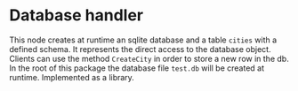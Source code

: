 # Database handler

This node creates at runtime an sqlite database and a table `cities` with a defined schema.
It represents the direct access to the database object.
Clients can use the method `CreateCity` in order to store a new row in the db.
In the root of this package the database file `test.db` will be created at runtime.
Implemented as a library.